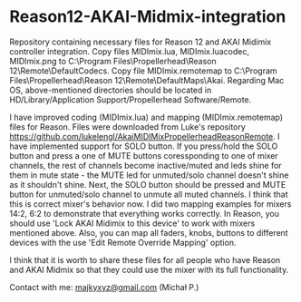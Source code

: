 # Reason12-AKAI-Midmix-integration
Repository containing necessary files for Reason 12 and AKAI Midimix controller integration. Copy files MIDImix.lua, MIDImix.luacodec, MIDImix.png to C:\Program Files\Propellerhead\Reason 12\Remote\DefaultCodecs. Copy file MIDImix.remotemap to C:\Program Files\Propellerhead\Reason 12\Remote\DefaultMaps\Akai. Regarding Mac OS, above-mentioned directories should be located in HD/Library/Application Support/Propellerhead Software/Remote.

I have improved coding (MIDImix.lua) and mapping (MIDImix.remotemap) files for Reason. Files were downloaded from Luke's repository https://github.com/lukelengl/AkaiMIDIMixPropellerheadReasonRemote. I have implemented support for SOLO button. If you press/hold the SOLO button and press a one of MUTE buttons coressponding to one of mixer channels, the rest of channels become inactive/muted and leds shine for them in mute state - the MUTE led for unmuted/solo channel doesn't shine as it shouldn't shine. Next, the SOLO button should be pressed and MUTE button for unmuted/solo channel to unmute all muted channels. I think that this is correct mixer's behavior now. I did two mapping examples for mixers 14:2, 6:2 to demonstrate that everything works correctly. In Reason, you should use 'Lock AKAI Midimix to this device' to work with mixers mentioned above. Also, you can map all faders, knobs, buttons to different devices with the use 'Edit Remote Override Mapping' option.

I think that it is worth to share these files for all people who have Reason and AKAI Midmix so that they could use the mixer with its full functionality.

Contact with me: majkyxyz@gmail.com (Michał P.)
